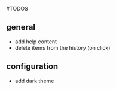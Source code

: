 #TODOS

## general
* add help content
* delete items from the history (on click)

## configuration
* add dark theme
